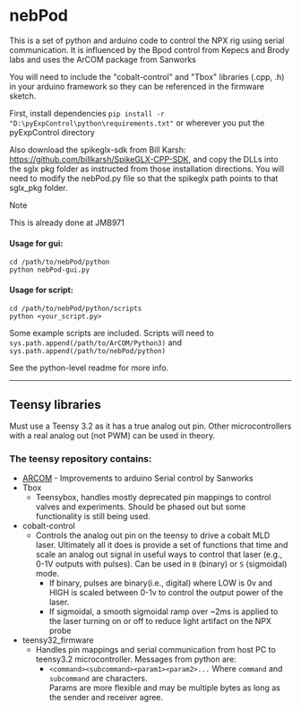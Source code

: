 # nebPod
This is a set of python and arduino code to control the NPX rig using serial communication. 
It is influenced by the Bpod control from Kepecs and Brody labs and uses the ArCOM package from Sanworks

You will need to include the "cobalt-control" and "Tbox" libraries (.cpp, .h) in your arduino framework so they can be referenced in the firmware sketch.

First, install dependencies
`pip install -r "D:\pyExpControl\python\requirements.txt"`
or wherever you put the pyExpControl directory

Also download the spikeglx-sdk from Bill Karsh: https://github.com/billkarsh/SpikeGLX-CPP-SDK, and copy the DLLs into the sglx pkg folder as instructed from those installation directions.
You will need to modify the nebPod.py file so that the spikeglx path points to that sglx_pkg folder. 
>[!NOTE]
>This is already done at JMB971


#### Usage for gui:
```
cd /path/to/nebPod/python
python nebPod-gui.py 
```

#### Usage for script:
```
cd /path/to/nebPod/python/scripts
python <your_script.py> 
```
Some example scripts are included.
Scripts will need to `sys.path.append(/path/to/ArCOM/Python3)` and `sys.path.append(/path/to/nebPod/python)` 

See the python-level readme for more info.



---
Teensy libraries
---

Must use a Teensy 3.2 as it has a true analog out pin.
Other microcontrollers with a real analog out (not PWM) can be used in theory.

### The teensy repository contains:
 - [ARCOM](https://github.com/sanworks/ArCOM) - Improvements to arduino Serial control by Sanworks 
 - Tbox
    - Teensybox, handles mostly deprecated pin mappings to control valves and experiments. Should be phased out but some functionality is still being used.
 - cobalt-control 
    - Controls the analog out pin on the teensy to drive a cobalt MLD laser. Ultimately all it does is provide a set of functions that time and scale an analog out signal in useful ways to control that laser (e.g., 0-1V outputs with pulses). Can be used in `B` (binary) or `S` (sigmoidal) mode. 
        - If binary, pulses are binary(i.e., digital) where LOW is 0v and HIGH is scaled between 0-1v to control the output power of the laser.
        - If sigmoidal, a smooth sigmoidal ramp over ~2ms is applied to the laser turning on or off to reduce light artifact on the NPX probe
 - teensy32_firmware
    - Handles pin mappings and serial communication from host PC to teensy3.2 microcontroller. Messages from python are:
        - `<command><subcommand><param1><param2>...`
        Where `command` and `subcommand` are characters.\
        Params are more flexible and may be multiple bytes as long as the sender and receiver agree.
